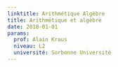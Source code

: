 ```yaml
---
linktitle: Arithmétique Algèbre
title: Arithmétique et algèbre
date: 2018-01-01
params:
  prof: Alain Kraus
  niveau: L2
  université: Sorbonne Université
---
```

